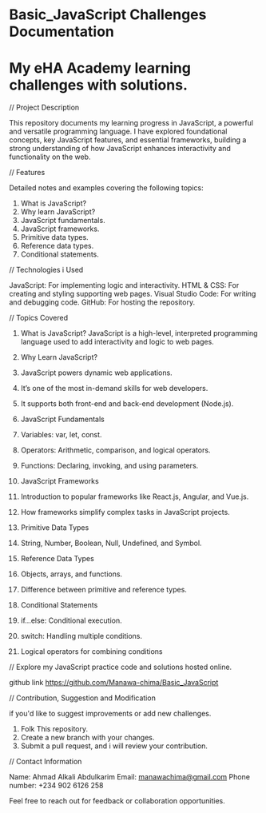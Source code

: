 # Basic_JavaScript Challenges Documentation
# My eHA Academy learning challenges with solutions.

// Project Description

This repository documents my learning progress in JavaScript, a powerful and versatile programming language.
I have explored foundational concepts, key JavaScript features, and essential frameworks, building a strong understanding of how JavaScript enhances interactivity and functionality on the web.

// Features

Detailed notes and examples covering the following topics:
1. What is JavaScript?
2. Why learn JavaScript?
3. JavaScript fundamentals.
4. JavaScript frameworks.
5. Primitive data types.
6. Reference data types.
7. Conditional statements.

// Technologies i Used

JavaScript: For implementing logic and interactivity.
HTML & CSS: For creating and styling supporting web pages.
Visual Studio Code: For writing and debugging code.
GitHub: For hosting the repository.

// Topics Covered

1. What is JavaScript?
JavaScript is a high-level, interpreted programming language used to add interactivity and logic to web pages.

2. Why Learn JavaScript?
1. JavaScript powers dynamic web applications.
2. It’s one of the most in-demand skills for web developers.
3. It supports both front-end and back-end development (Node.js).

3. JavaScript Fundamentals
1. Variables: var, let, const.
2. Operators: Arithmetic, comparison, and logical operators.
3. Functions: Declaring, invoking, and using parameters.

4. JavaScript Frameworks
1. Introduction to popular frameworks like React.js, Angular, and Vue.js.
2. How frameworks simplify complex tasks in JavaScript projects.

5. Primitive Data Types
1. String, Number, Boolean, Null, Undefined, and Symbol.

7. Reference Data Types
1. Objects, arrays, and functions.
2. Difference between primitive and reference types.

8. Conditional Statements
1. if...else: Conditional execution.
2. switch: Handling multiple conditions.
3. Logical operators for combining conditions

// Explore my JavaScript practice code and solutions hosted online.

github link https://github.com/Manawa-chima/Basic_JavaScript

// Contribution, Suggestion and Modification

if you'd like to suggest improvements or add new challenges.

1. Folk This repository.
2. Create a new branch with your changes.
3. Submit a pull request, and i will review your contribution.

// Contact Information

Name: Ahmad Alkali Abdulkarim
Email: manawachima@gmail.com
Phone number: +234 902 6126 258

Feel free to reach out for feedback or collaboration opportunities.
